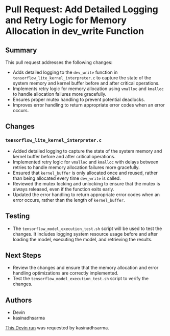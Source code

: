 # Pull Request: Add Detailed Logging and Retry Logic for Memory Allocation in dev_write Function

## Summary
This pull request addresses the following changes:
- Adds detailed logging to the `dev_write` function in `tensorflow_lite_kernel_interpreter.c` to capture the state of the system memory and kernel buffer before and after critical operations.
- Implements retry logic for memory allocation using `vmalloc` and `kmalloc` to handle allocation failures more gracefully.
- Ensures proper mutex handling to prevent potential deadlocks.
- Improves error handling to return appropriate error codes when an error occurs.

## Changes
### `tensorflow_lite_kernel_interpreter.c`
- Added detailed logging to capture the state of the system memory and kernel buffer before and after critical operations.
- Implemented retry logic for `vmalloc` and `kmalloc` with delays between retries to handle memory allocation failures more gracefully.
- Ensured that `kernel_buffer` is only allocated once and reused, rather than being allocated every time `dev_write` is called.
- Reviewed the mutex locking and unlocking to ensure that the mutex is always released, even if the function exits early.
- Updated the error handling to return appropriate error codes when an error occurs, rather than the length of `kernel_buffer`.

## Testing
- The `tensorflow_model_execution_test.sh` script will be used to test the changes. It includes logging system resource usage before and after loading the model, executing the model, and retrieving the results.

## Next Steps
- Review the changes and ensure that the memory allocation and error handling optimizations are correctly implemented.
- Test the `tensorflow_model_execution_test.sh` script to verify the changes.

## Authors
- Devin
- kasinadhsarma

[This Devin run](https://preview.devin.ai/devin/9d7851473ca746abb70432615d437132) was requested by kasinadhsarma.
